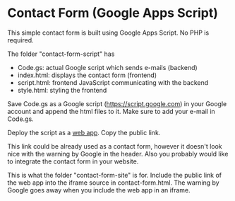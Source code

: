 # Contact Form (Google Apps Script)

This simple contact form is built using Google Apps Script. No PHP is required.

The folder "contact-form-script" has

-   Code.gs: actual Google script which sends e-mails (backend)
-   index.html: displays the contact form (frontend)
-   script.html: frontend JavaScript communicating with the backend
-   style.html: styling the frontend

Save Code.gs as a Google script (https://script.google.com) in your Google account and append the html files to it. Make sure to add your e-mail in Code.gs.

Deploy the script as a [web app](https://developers.google.com/apps-script/guides/web). Copy the public link.

This link could be already used as a contact form, however it doesn't look nice with the warning by Google in the header. Also you probably would like to integrate the contact form in your website.

This is what the folder "contact-form-site" is for. Include the public link of the web app into the iframe source in contact-form.html. The warning by Google goes away when you include the web app in an iframe.
